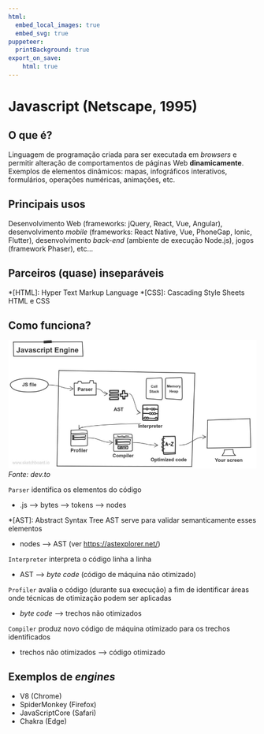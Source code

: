 ```yaml
---
html:
  embed_local_images: true
  embed_svg: true
puppeteer: 
  printBackground: true
export_on_save:
    html: true
---
```

<!-- 02 -->

# Javascript (Netscape, 1995)

## O que é?  
Linguagem de programação criada para ser executada em _browsers_ e permitir alteração de comportamentos de páginas Web **dinamicamente**. Exemplos de elementos dinâmicos: mapas, infográficos interativos, formulários, operações numéricas, animações, etc.

## Principais usos
Desenvolvimento Web (frameworks: jQuery, React, Vue, Angular), desenvolvimento _mobile_ (frameworks: React Native, Vue, PhoneGap, Ionic, Flutter), desenvolvimento _back-end_ (ambiente de execução Node.js), jogos (framework Phaser), etc...

## Parceiros (quase) inseparáveis  
*[HTML]: Hyper Text Markup Language
*[CSS]: Cascading Style Sheets 
HTML e CSS

## Como funciona?

![](/assets/figs/intro01.jpeg)
_Fonte: dev.to_

`Parser` identifica os elementos do código
* .js --> bytes --> tokens --> nodes 

*[AST]: Abstract Syntax Tree
AST serve para validar semanticamente esses elementos
* nodes --> AST
(ver https://astexplorer.net/)

`Interpreter` interpreta o código linha a linha
* AST --> _byte code_ (código de máquina não otimizado)

`Profiler` avalia o código (durante sua execução) a fim de identificar áreas onde técnicas de otimização podem ser aplicadas
* _byte code_  --> trechos não otimizados

`Compiler` produz novo código de máquina otimizado para os trechos identificados
* trechos não otimizados --> código otimizado

## Exemplos de _engines_

- V8 (Chrome)
- SpiderMonkey (Firefox)
- JavaScriptCore (Safari)
- Chakra (Edge)

